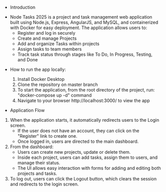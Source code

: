 * Introduction
- Node Tasks 2025 is a project and task management web application built using Node.js, Express, AngularJS, and MySQL, and containerized with Docker for easy deployment. The application allows users to:
  + Register and log in securely
  + Create and manage Projects
  + Add and organize Tasks within projects
  + Assign tasks to team members
  + Track task status through stages like To Do, In Progress, Testing, and Done

* How to run the app locally:
  1. Install Docker Desktop
  2. Clone the repository on master branch
  3. To start the application, from the root directory of the project, run: "docker-compose up -d" command
  4. Navigate to your browser  http://localhost:3000/  to view the app
 
* Application Flow
1. When the application starts, it automatically redirects users to the Login screen.
   + If the user does not have an account, they can click on the "Register" link to create one.
   + Once logged in, users are directed to the main dashboard.
2. From the dashboard:
   + Users can create new projects, update or delete them.
   + Inside each project, users can add tasks, assign them to users, and manage their status.
   + The UI allows easy interaction with forms for adding and editing both projects and tasks.
3. To log out, users can click the Logout button, which clears the session and redirects to the login screen.

